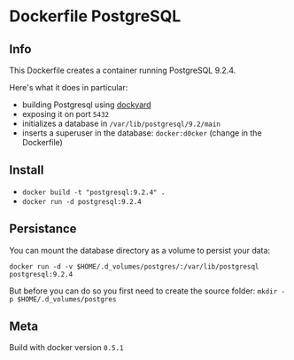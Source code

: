 # Dockerfile PostgreSQL

## Info

This Dockerfile creates a container running PostgreSQL 9.2.4.

Here's what it does in particular:

- building Postgresql using [dockyard](https://github.com/dynport/dockyard)
- exposing it on port `5432`
- initializes a database in `/var/lib/postgresql/9.2/main`
- inserts a superuser in the database: `docker:d0cker` (change in the Dockerfile)


## Install

- `docker build -t "postgresql:9.2.4" .`
- `docker run -d postgresql:9.2.4`


## Persistance

You can mount the database directory as a volume to persist your data:

`docker run -d -v $HOME/.d_volumes/postgres/:/var/lib/postgresql postgresql:9.2.4`

But before you can do so you first need to create the source folder: `mkdir -p $HOME/.d_volumes/postgres`


## Meta

Build with docker version `0.5.1`
